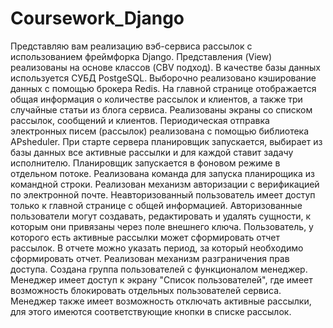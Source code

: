# Coursework_Django
Представляю вам реализацию вэб-сервиса рассылок c использованием фреймфорка Django. Представления (View) реализованы на основе классов (CBV подход). В качестве базы данных используется СУБД PostgeSQL. Выборочно реализовано кэширование данных с помощью брокера Redis.
На главной странице отображается общая информация о количестве рассылок и клиентов, а также три случайные статьи из блога сервиса. Реализованы экраны со списком рассылок, сообщений и клиентов.
Периодическая отправка электронных писем (рассылок) реализована с помощью библиотека APsheduler. При старте сервера планировщик запускается, выбирает из базы данных все активные рассылки и для каждой ставит задачу исполнителю. Планировщик запускается в фоновом режиме в отдельном потоке. Реализована команда для запуска планирощика из командной строки.
Реализован механизм авторизации с верификацией по электронной почте. Неавторизованный пользователь имеет доступ только к главной странице с общей информацией. Авторизованные пользователи могут создавать, редактировать и удалять сущности, к которым они привязаны через поле внешнего ключа. Пользователь, у которого есть активные рассылки может сформировать отчет рассылок. В отчете можно указать период, за который необходимо сформировать отчет.
Реализован механизм разграничения прав доступа. Создана группа пользователей с функционалом менеджер. Менеджер имеет доступ к экрану "Список пользователей", где имеет возможность блокировать отдельных пользователей сервиса. Менеджер также имеет возможность отключать активные рассылки, для этого имеются соответствующие кнопки в списке рассылок.
